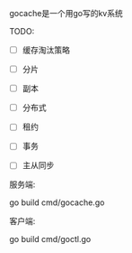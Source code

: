 gocache是一个用go写的kv系统


TODO:

- [ ] 缓存淘汰策略
- [ ] 分片
- [ ] 副本
- [ ] 分布式
- [ ] 租约
- [ ] 事务
- [ ] 主从同步


服务端:

go build cmd/gocache.go


客户端:

go build cmd/goctl.go


